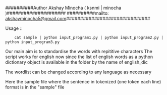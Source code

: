 ##########Author Akshay Minocha ( ksnmi | minocha )#####################
##########mailto: akshayminocha5@gmail.com##############################

Usage ::

        cat sample | python input_program1.py | python input_program2.py | python input_program3.py

 
Our main aim is to standardise the words with repititive characters
The script works for english now since the list of english words as a python dictionary object is available in the folder by the name of english_dic

 The wordlist can be changed according to any language as necessary


 Here the sample file where the sentence in tokenized (one token each line) format is in the "sample" file

